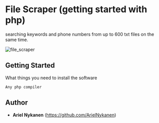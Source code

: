 # File Scraper (getting started with php)

searching keywords and phone numbers from up to 600 txt files on the same time.

![file_scraper](https://user-images.githubusercontent.com/41967840/45593853-b4d72900-b997-11e8-8556-83a436d8043b.JPG)

## Getting Started

What things you need to install the software

```
Any php compiler
```


## Author

* **Ariel Nykanen**
(https://github.com/ArielNykanen)
